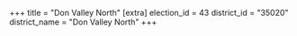 +++
title = "Don Valley North"
[extra]
election_id = 43
district_id = "35020"
district_name = "Don Valley North"
+++
